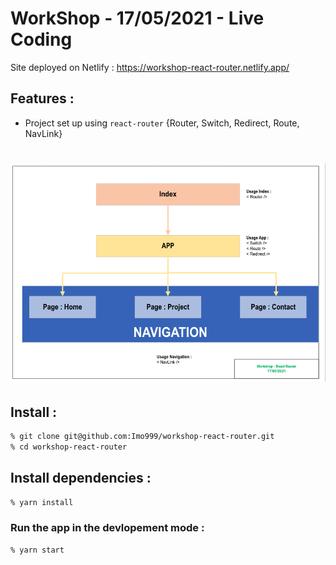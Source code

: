 # WorkShop - 17/05/2021 - Live Coding

Site deployed on Netlify : https://workshop-react-router.netlify.app/

## Features :

- Project set up using `react-router` {Router, Switch, Redirect, Route, NavLink}

# ![router](./public/img/WS-router.png)

## Install : 

```zsh
% git clone git@github.com:Imo999/workshop-react-router.git
% cd workshop-react-router
```

## Install dependencies : 

```zsh
% yarn install
```

### Run the app in the devlopement mode : 

```zsh
% yarn start
```
